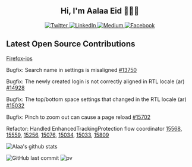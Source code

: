  


<h2 align="center">Hi, I'm Aalaa Eid 👩🏽‍💻</h2>
<p align="center">
  <a href="https://twitter.com/lwlaww" target="_blank">
    <img src="https://img.shields.io/badge/twitter-%231DA1F2.svg?&style=for-the-badge&logo=twitter&logoColor=white&color=071A2C" alt="Twitter"/>
  </a>
  <a href="https://www.linkedin.com/in/aalaa-eid" target="_blank">
    <img src="https://img.shields.io/badge/linkedin-%230077B5.svg?&style=for-the-badge&logo=linkedin&logoColor=white&color=071A2C" alt="LinkedIn"/>
  </a>
  <a href="https://aalaa.hashnode.dev" target="_blank">
    <img src="https://img.shields.io/badge/hashnode-%2312100E.svg?&style=for-the-badge&logo=medium&logoColor=white&color=071A2C" alt="Medium"/>
  </a>
  <a href="https://stackoverflow.com/users/6730558/aalaa" target="_blank">
    <img src="https://img.shields.io/badge/stackoverflow-%231877F2.svg?&style=for-the-badge&logo=facebook&logoColor=white&color=071A2C" alt="Facebook"/>
  </a>
</p>
 <!--[![leetcode](https://github.com/aalaaeid/aalaaeid/blob/main/images/leetcode.png)](https://leetcode.com/aalaaeid/)-->

  ## Latest Open Source Contributions

 [Firefox-ios](https://github.com/mozilla-mobile/firefox-ios)

 Bugfix: Search name in settings is misaligned [#13750](https://github.com/mozilla-mobile/firefox-ios/pull/13750) 

 Bugfix: The newly created login is not correctly aligned in RTL locale (ar) [#14928](https://github.com/mozilla-mobile/firefox-ios/pull/14928)

 Bugfix: The top/bottom space settings that changed in the RTL locale (ar) [#15032](https://github.com/mozilla-mobile/firefox-ios/pull/15032)

 Bugfix: Pinch to zoom out can cause a page reload [#15702](https://github.com/mozilla-mobile/firefox-ios/pull/15702)

 Refactor: Handled EnhancedTrackingProtection flow coordinator [15568](https://github.com/mozilla-mobile/firefox-ios/pull/15568), [15559](https://github.com/mozilla-mobile/firefox-ios/pull/15559), [15256](https://github.com/mozilla-mobile/firefox-ios/pull/15256), [15076](https://github.com/mozilla-mobile/firefox-ios/pull/15076), [15034](https://github.com/mozilla-mobile/firefox-ios/pull/15034), [15033](https://github.com/mozilla-mobile/firefox-ios/pull/15033), [15809](https://github.com/mozilla-mobile/firefox-ios/pull/15809)





<p align="centre">
 <img src="https://github-readme-streak-stats.herokuapp.com/?user=aalaaeid&theme=holi-theme" alt="Alaa's github stats"/>
</p> 


![GitHub last commit](https://img.shields.io/github/last-commit/aalaaeid/aalaaeid)
![pv](https://pageview.vercel.app/?github_user=aalaaeid)
 










